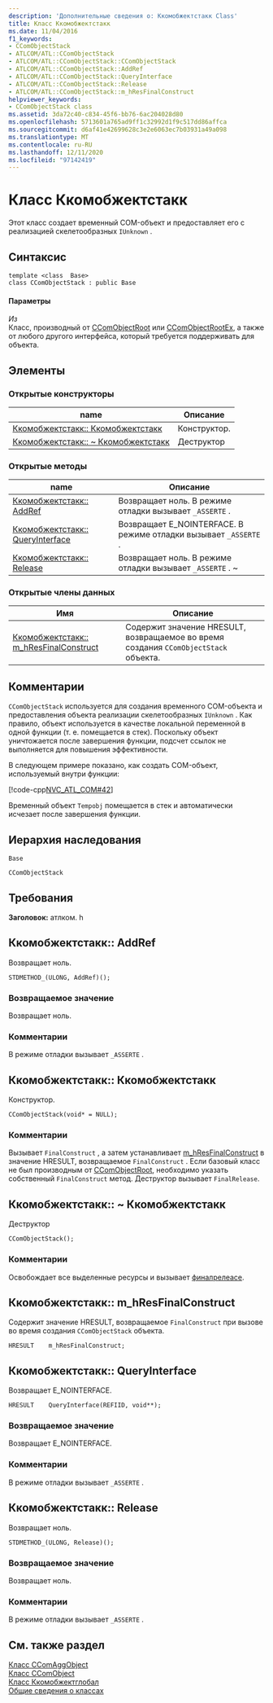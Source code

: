 ```yaml
---
description: 'Дополнительные сведения о: Ккомобжектстакк Class'
title: Класс Ккомобжектстакк
ms.date: 11/04/2016
f1_keywords:
- CComObjectStack
- ATLCOM/ATL::CComObjectStack
- ATLCOM/ATL::CComObjectStack::CComObjectStack
- ATLCOM/ATL::CComObjectStack::AddRef
- ATLCOM/ATL::CComObjectStack::QueryInterface
- ATLCOM/ATL::CComObjectStack::Release
- ATLCOM/ATL::CComObjectStack::m_hResFinalConstruct
helpviewer_keywords:
- CComObjectStack class
ms.assetid: 3da72c40-c834-45f6-bb76-6ac204028d80
ms.openlocfilehash: 5713601a765ad9ff1c32992d1f9c517dd86affca
ms.sourcegitcommit: d6af41e42699628c3e2e6063ec7b03931a49a098
ms.translationtype: MT
ms.contentlocale: ru-RU
ms.lasthandoff: 12/11/2020
ms.locfileid: "97142419"
---
```

# <a name="ccomobjectstack-class"></a>Класс Ккомобжектстакк

Этот класс создает временный COM-объект и предоставляет его с реализацией скелетообразных `IUnknown` .

## <a name="syntax"></a>Синтаксис

```
template <class  Base>
class CComObjectStack : public Base
```

#### <a name="parameters"></a>Параметры

*Из*<br/>
Класс, производный от [CComObjectRoot](../../atl/reference/ccomobjectroot-class.md) или [CComObjectRootEx](../../atl/reference/ccomobjectrootex-class.md), а также от любого другого интерфейса, который требуется поддерживать для объекта.

## <a name="members"></a>Элементы

### <a name="public-constructors"></a>Открытые конструкторы

|name|Описание|
|----------|-----------------|
|[Ккомобжектстакк:: Ккомобжектстакк](#ccomobjectstack)|Конструктор.|
|[Ккомобжектстакк:: ~ Ккомобжектстакк](#dtor)|Деструктор|

### <a name="public-methods"></a>Открытые методы

|name|Описание|
|----------|-----------------|
|[Ккомобжектстакк:: AddRef](#addref)|Возвращает ноль. В режиме отладки вызывает `_ASSERTE` .|
|[Ккомобжектстакк:: QueryInterface](#queryinterface)|Возвращает E_NOINTERFACE. В режиме отладки вызывает `_ASSERTE` .|
|[Ккомобжектстакк:: Release](#release)|Возвращает ноль. В режиме отладки вызывает `_ASSERTE` . ~|

### <a name="public-data-members"></a>Открытые члены данных

|Имя|Описание|
|----------|-----------------|
|[Ккомобжектстакк:: m_hResFinalConstruct](#m_hresfinalconstruct)|Содержит значение HRESULT, возвращаемое во время создания `CComObjectStack` объекта.|

## <a name="remarks"></a>Комментарии

`CComObjectStack` используется для создания временного COM-объекта и предоставления объекта реализации скелетообразных `IUnknown` . Как правило, объект используется в качестве локальной переменной в одной функции (т. е. помещается в стек). Поскольку объект уничтожается после завершения функции, подсчет ссылок не выполняется для повышения эффективности.

В следующем примере показано, как создать COM-объект, используемый внутри функции:

[!code-cpp[NVC_ATL_COM#42](../../atl/codesnippet/cpp/ccomobjectstack-class_1.cpp)]

Временный объект `Tempobj` помещается в стек и автоматически исчезает после завершения функции.

## <a name="inheritance-hierarchy"></a>Иерархия наследования

`Base`

`CComObjectStack`

## <a name="requirements"></a>Требования

**Заголовок:** атлком. h

## <a name="ccomobjectstackaddref"></a><a name="addref"></a> Ккомобжектстакк:: AddRef

Возвращает ноль.

```
STDMETHOD_(ULONG, AddRef)();
```

### <a name="return-value"></a>Возвращаемое значение

Возвращает ноль.

### <a name="remarks"></a>Комментарии

В режиме отладки вызывает `_ASSERTE` .

## <a name="ccomobjectstackccomobjectstack"></a><a name="ccomobjectstack"></a> Ккомобжектстакк:: Ккомобжектстакк

Конструктор.

```
CComObjectStack(void* = NULL);
```

### <a name="remarks"></a>Комментарии

Вызывает `FinalConstruct` , а затем устанавливает [m_hResFinalConstruct](#m_hresfinalconstruct) в значение HRESULT, возвращаемое `FinalConstruct` . Если базовый класс не был производным от [CComObjectRoot](../../atl/reference/ccomobjectroot-class.md), необходимо указать собственный `FinalConstruct` метод. Деструктор вызывает `FinalRelease`.

## <a name="ccomobjectstackccomobjectstack"></a><a name="dtor"></a> Ккомобжектстакк:: ~ Ккомобжектстакк

Деструктор

```
CComObjectStack();
```

### <a name="remarks"></a>Комментарии

Освобождает все выделенные ресурсы и вызывает [финалрелеасе](ccomobjectrootex-class.md#finalrelease).

## <a name="ccomobjectstackm_hresfinalconstruct"></a><a name="m_hresfinalconstruct"></a> Ккомобжектстакк:: m_hResFinalConstruct

Содержит значение HRESULT, возвращаемое `FinalConstruct` при вызове во время создания `CComObjectStack` объекта.

```
HRESULT    m_hResFinalConstruct;
```

## <a name="ccomobjectstackqueryinterface"></a><a name="queryinterface"></a> Ккомобжектстакк:: QueryInterface

Возвращает E_NOINTERFACE.

```
HRESULT    QueryInterface(REFIID, void**);
```

### <a name="return-value"></a>Возвращаемое значение

Возвращает E_NOINTERFACE.

### <a name="remarks"></a>Комментарии

В режиме отладки вызывает `_ASSERTE` .

## <a name="ccomobjectstackrelease"></a><a name="release"></a> Ккомобжектстакк:: Release

Возвращает ноль.

```
STDMETHOD_(ULONG, Release)();
```

### <a name="return-value"></a>Возвращаемое значение

Возвращает ноль.

### <a name="remarks"></a>Комментарии

В режиме отладки вызывает `_ASSERTE` .

## <a name="see-also"></a>См. также раздел

[Класс CComAggObject](../../atl/reference/ccomaggobject-class.md)<br/>
[Класс CComObject](../../atl/reference/ccomobject-class.md)<br/>
[Класс Ккомобжектглобал](../../atl/reference/ccomobjectglobal-class.md)<br/>
[Общие сведения о классах](../../atl/atl-class-overview.md)
